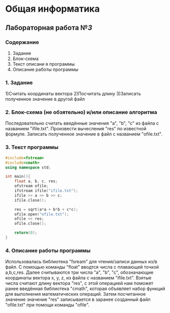 # Общая информатика

## Лабораторная работа №_3_

### Содержание

1. Задание
2. Блок-схема
3. Текст описани я программы
4. Описание работы программы

### 1. Задание
1)Считать координаты вектора
2)Посчитать длину
3)Записать полученное значение в другой файл
### 2. Блок-схема (не обзятельно) и/или описание алгоритма

Последовательно считать введённые значения "а", "b", "c" из файла с названием "ifile.txt". Произвести вычесления "res" по известной формуле. Записать полученное значение в файл c названием "ofile.txt".
### 3. Текст программы

```c++
#include<fstream>
#include<cmath>
using namespace std;

int main(){
	float a, b, c, res;
	ofstream ofile;
	ifstream ifile("ifile.txt");
	ifile >> a >> b >> c;
	ifile.close();

	res = sqrt(a*a + b*b + c*c);
	ofile.open("ofile.txt");
	ofile << res;
	ofile.close();

	return(0);
}
```

### 4. Описание работы программы

Использовалась библиотека "fsream" для чтения/записи данных из/в файл. C помощью команды "float" вводтся числа с плавающей точкой a,b,c,res. Далее считываются три числа "а", "b", "c", обозначающие координаты вектора x, y, z,  из файла с названием "ifile.txt". Взятые числа считают длину вектора "res", c этой операцией нам поможет ранее введённая библиотека "cmath", которая объявляет набор функций для выполнения математических операций. Затем посчитанное значение значение "res" записывается в заранее созданный файл "ofile.txt" при помощи команды "ofile".
